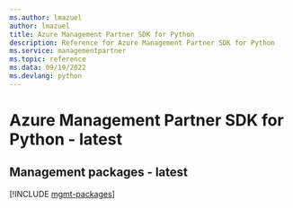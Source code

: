 ```yaml
---
ms.author: lmazuel
author: lmazuel
title: Azure Management Partner SDK for Python
description: Reference for Azure Management Partner SDK for Python
ms.service: managementpartner
ms.topic: reference
ms.data: 09/19/2022
ms.devlang: python
---
```

# Azure Management Partner SDK for Python - latest

## Management packages - latest
[!INCLUDE [mgmt-packages](management-partner-mgmt-index.md)]